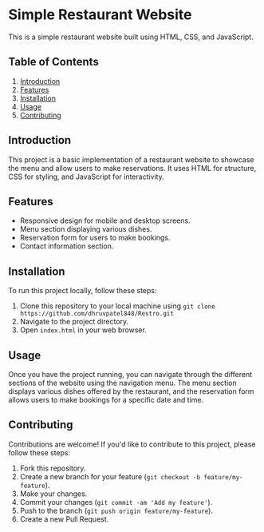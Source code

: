 # Simple Restaurant Website

This is a simple restaurant website built using HTML, CSS, and JavaScript.

## Table of Contents
1. [Introduction](#introduction)
2. [Features](#features)
3. [Installation](#installation)
4. [Usage](#usage)
5. [Contributing](#contributing)

## Introduction

This project is a basic implementation of a restaurant website to showcase the menu and allow users to make reservations. It uses HTML for structure, CSS for styling, and JavaScript for interactivity.

## Features

- Responsive design for mobile and desktop screens.
- Menu section displaying various dishes.
- Reservation form for users to make bookings.
- Contact information section.

## Installation

To run this project locally, follow these steps:

1. Clone this repository to your local machine using `git clone https://github.com/dhruvpatel848/Restro.git`
2. Navigate to the project directory.
3. Open `index.html` in your web browser.

## Usage

Once you have the project running, you can navigate through the different sections of the website using the navigation menu. The menu section displays various dishes offered by the restaurant, and the reservation form allows users to make bookings for a specific date and time.

## Contributing

Contributions are welcome! If you'd like to contribute to this project, please follow these steps:

1. Fork this repository.
2. Create a new branch for your feature (`git checkout -b feature/my-feature`).
3. Make your changes.
4. Commit your changes (`git commit -am 'Add my feature'`).
5. Push to the branch (`git push origin feature/my-feature`).
6. Create a new Pull Request.
